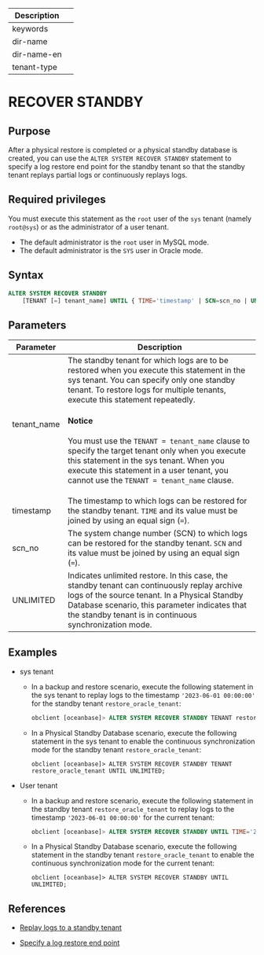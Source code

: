 | Description |                 |
|---------------|-----------------|
| keywords |                 |
| dir-name |                 |
| dir-name-en |                 |
| tenant-type |                 |

# RECOVER STANDBY

## Purpose

After a physical restore is completed or a physical standby database is created, you can use the `ALTER SYSTEM RECOVER STANDBY` statement to specify a log restore end point for the standby tenant so that the standby tenant replays partial logs or continuously replays logs.

## Required privileges

You must execute this statement as the `root` user of the `sys` tenant (namely `root@sys`) or as the administrator of a user tenant.  

* The default administrator is the `root` user in MySQL mode.
* The default administrator is the `SYS` user in Oracle mode.

## Syntax

```sql
ALTER SYSTEM RECOVER STANDBY
    [TENANT [=] tenant_name] UNTIL { TIME='timestamp' | SCN=scn_no | UNLIMITED };
```

## Parameters

| Parameter | Description |
|-----------|------------------------------------------------------------------------------------------------------------|
| tenant_name | The standby tenant for which logs are to be restored when you execute this statement in the sys tenant. You can specify only one standby tenant. To restore logs for multiple tenants, execute this statement repeatedly. <main id="notice" type='notice'> <h4>Notice</h4> <p>You must use the <code>TENANT = tenant_name</code> clause to specify the target tenant only when you execute this statement in the sys tenant. When you execute this statement in a user tenant, you cannot use the <code>TENANT = tenant_name</code> clause. </p></main> |
| timestamp | The timestamp to which logs can be restored for the standby tenant. `TIME` and its value must be joined by using an equal sign (`=`).  |
| scn_no | The system change number (SCN) to which logs can be restored for the standby tenant. `SCN` and its value must be joined by using an equal sign (`=`).  |
| UNLIMITED | Indicates unlimited restore. In this case, the standby tenant can continuously replay archive logs of the source tenant. In a Physical Standby Database scenario, this parameter indicates that the standby tenant is in continuous synchronization mode.  |

## Examples

* sys tenant

   * In a backup and restore scenario, execute the following statement in the sys tenant to replay logs to the timestamp `'2023-06-01 00:00:00'` for the standby tenant `restore_oracle_tenant`:

      ```sql
      obclient [oceanbase]> ALTER SYSTEM RECOVER STANDBY TENANT restore_oracle_tenant UNTIL TIME='2023-06-01 00:00:00';
      ```

   * In a Physical Standby Database scenario, execute the following statement in the sys tenant to enable the continuous synchronization mode for the standby tenant `restore_oracle_tenant`:

      ```shell
      obclient [oceanbase]> ALTER SYSTEM RECOVER STANDBY TENANT restore_oracle_tenant UNTIL UNLIMITED;
      ```

* User tenant

   * In a backup and restore scenario, execute the following statement in the standby tenant `restore_oracle_tenant` to replay logs to the timestamp `'2023-06-01 00:00:00'` for the current tenant:

      ```sql
      obclient [oceanbase]> ALTER SYSTEM RECOVER STANDBY UNTIL TIME='2023-06-01 00:00:00';
      ```

   * In a Physical Standby Database scenario, execute the following statement in the standby tenant `restore_oracle_tenant` to enable the continuous synchronization mode for the current tenant:

      ```shell
      obclient [oceanbase]> ALTER SYSTEM RECOVER STANDBY UNTIL UNLIMITED;
      ```

## References

* [Replay logs to a standby tenant](../../../../../600.manage/600.backup-and-recovery/600.restore-data/510.recover-the-standby-tenant.md)

* [Specify a log restore end point](../../../../../600.manage/400.high-availability/300.physical-standby-database-disaster-recovery/300.log-transport-service/200.configure-the-log-transport-service/200.set-log-restore-endpoint.md)
